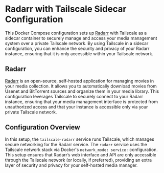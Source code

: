 # Radarr with Tailscale Sidecar Configuration

This Docker Compose configuration sets up [Radarr](https://github.com/Radarr/Radarr) with Tailscale as a sidecar container to securely manage and access your media management system over a private Tailscale network. By using Tailscale in a sidecar configuration, you can enhance the security and privacy of your Radarr instance, ensuring that it is only accessible within your Tailscale network.

## Radarr

[Radarr](https://github.com/Radarr/Radarr) is an open-source, self-hosted application for managing movies in your media collection. It allows you to automatically download movies from Usenet and BitTorrent sources and organize them in your media library. This configuration leverages Tailscale to securely connect to your Radarr instance, ensuring that your media management interface is protected from unauthorized access and that your instance is accessible only via your private Tailscale network.

## Configuration Overview

In this setup, the `tailscale-radarr` service runs Tailscale, which manages secure networking for the Radarr service. The `radarr` service uses the Tailscale network stack via Docker's `network_mode: service:` configuration. This setup ensures that Radarr’s web interface and API are only accessible through the Tailscale network (or locally, if preferred), providing an extra layer of security and privacy for your self-hosted media manager.